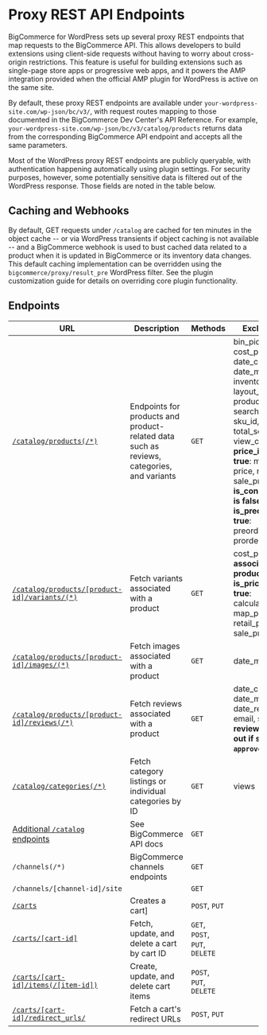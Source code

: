 # Proxy REST API Endpoints



BigCommerce for WordPress sets up several proxy REST endpoints that map requests to the BigCommerce API. This allows developers to build extensions using client-side requests without having to worry about cross-origin restrictions. This feature is useful for building extensions such as single-page store apps or progressive web apps, and it powers the AMP integration provided when the official AMP plugin for WordPress is active on the same site.

By default, these proxy REST endpoints are available under `your-wordpress-site.com/wp-json/bc/v3/`, with request routes mapping to those documented in the BigCommerce Dev Center's API Reference. For example, `your-wordpress-site.com/wp-json/bc/v3/catalog/products` returns data from the corresponding BigCommerce API endpoint and accepts all the same parameters.

Most of the WordPress proxy REST endpoints are publicly queryable, with authentication happening automatically using plugin settings. For security purposes, however, some potentially sensitive data is filtered out of the WordPress response. Those fields are noted in the table below.

## Caching and Webhooks
By default, GET requests under `/catalog` are cached for ten minutes in the object cache -- or via WordPress transients if object caching is not available -- and a BigCommerce webhook is used to bust cached data related to a product when it is updated in BigCommerce or its inventory data changes. This default caching implementation can be overridden using the `bigcommerce/proxy/result_pre` WordPress filter. See the plugin customization guide for details on overriding core plugin functionality.

## Endpoints
|URL|Description|Methods|Excluded Fields
|-|-|-|-|
|[`/catalog/products(/*)`](https://developer.bigcommerce.com/api-reference/catalog/catalog-api/products/getproducts)|Endpoints for products and product-related data such as reviews, categories, and variants|`GET`|bin_picking_number, cost_price, date_created, date_modified, inventory_tracking, layout_file, product_tax_code, search_keywords, sku_id, tax_class_id, total_sold, view_count; **If price_id_hidden is true**: map_price, price, retail_price, sale_price; **If is_condition_shown is false**: condition; **If is_preorder_only is true**: preorder_message, prorder_release_date
|[`/catalog/products/[product-id]/variants/(*)`](https://developer.bigcommerce.com/api-reference/catalog/catalog-api/product-variants/getvariantsbyproductid)|Fetch variants associated with a product|`GET`|cost_price, sku_id; **If associated product's is_price_hidden is true**: calculated_price, map_price, price, retail_price, sale_price
|[`/catalog/products/[product-id]/images/(*)`](https://developer.bigcommerce.com/api-reference/catalog/catalog-api/product-images/getproductimages)|Fetch images associated with a product|`GET`|date_modified
|[`/catalog/products/[product-id]/reviews(/*)`](https://developer.bigcommerce.com/api-reference/catalog/catalog-api/product-reviews/getproductreviews)|Fetch reviews associated with a product|`GET`|date_created, date_modifed, date_reviewed, email, status (**note: reviews are filtered out if status is not `approved`**)
|[`/catalog/categories(/*)`](https://developer.bigcommerce.com/api-reference/catalog/catalog-api/category/getcategories)|Fetch category listings or individual categories by ID|`GET`|views
|[Additional `/catalog` endpoints](https://developer.bigcommerce.com/api-reference/catalog/catalog-api)| See BigCommerce API docs |`GET`
|`/channels(/*)`|BigCommerce channels endpoints|`GET`
|`/channels/[channel-id]/site`||`GET`|
|[`/carts`](https://developer.bigcommerce.com/api-reference/cart-checkout/server-server-cart-api/cart/createacart)|Creates a cart]|`POST`, `PUT`
|[`/carts/[cart-id]`](https://developer.bigcommerce.com/api-reference/cart-checkout/server-server-cart-api/cart/getacart)|Fetch, update, and delete a cart by cart ID|`GET`, `POST`, `PUT`, `DELETE`|
|[`/carts/[cart-id]/items(/[item-id])`](/api-reference/cart-checkout/server-server-cart-api/cart/createacart)|Create, update, and delete cart items|`POST`, `PUT`, `DELETE`|
|[`/carts/[cart-id]/redirect_urls/`](https://developer.bigcommerce.com/api-reference/cart-checkout/server-server-cart-api/cart-redirect-urls/createcartredirecturl)|Fetch a cart's redirect URLs|`POST`, `PUT`|
